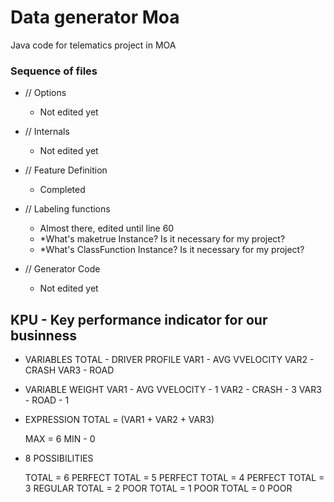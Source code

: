 # Data generator Moa
Java code for telematics project in MOA

### Sequence of files
- // Options
   - Not edited yet
    
- // Internals
   - Not edited yet
    
- // Feature Definition 
    - Completed

- // Labeling functions
    - Almost there, edited until line 60
    - *What's maketrue Instance? Is it necessary for my project?
    - *What's ClassFunction Instance? Is it necessary for my project? 
    
- // Generator Code
   - Not edited yet

## KPU - Key performance indicator for our businness

- VARIABLES
   TOTAL - DRIVER PROFILE
   VAR1  - AVG VVELOCITY
   VAR2 - CRASH
   VAR3 - ROAD

- VARIABLE WEIGHT
   VAR1  - AVG VVELOCITY - 1 
   VAR2 - CRASH - 3
   VAR3 - ROAD - 1

- EXPRESSION
   TOTAL =  (VAR1 + VAR2 + VAR3) 

   MAX  = 6 MIN - 0
- 8 POSSIBILITIES

   TOTAL = 6
   PERFECT
   TOTAL = 5
   PERFECT
   TOTAL = 4
   PERFECT
   TOTAL = 3
   REGULAR
   TOTAL = 2
   POOR
   TOTAL = 1
   POOR
   TOTAL = 0
   POOR
